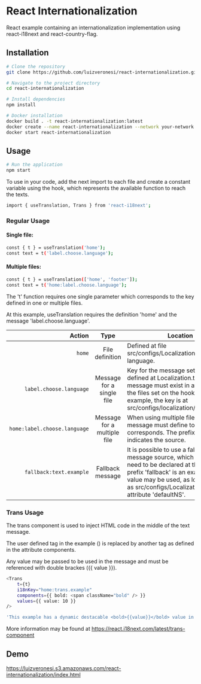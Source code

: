 # React Internationalization

React example containing an internationalization implementation using react-i18next and react-country-flag.

## Installation

```bash
# Clone the repository
git clone https://github.com/luizveronesi/react-internationalization.git

# Navigate to the project directory
cd react-internationalization

# Install dependencies
npm install
```

```bash
# Docker installation
docker build . -t react-internationalization:latest
docker create --name react-internationalization --network your-network --ip x.x.x.x --restart unless-stopped roboto-node:latest
docker start react-internationalization
```

## Usage

```bash
# Run the application
npm start
```

To use in your code, add the next import to each file and create a constant variable using the hook, which represents the available function to reach the texts.

```bash
import { useTranslation, Trans } from 'react-i18next';
```

### Regular Usage

#### Single file:

```bash
const { t } = useTranslation('home');
const text = t('label.choose.language');
```

#### Multiple files:

```bash
const { t } = useTranslation(['home', 'footer']);
const text = t('home:label.choose.language');
```

The 't' function requires one single parameter which corresponds to the key defined in one or multiple files.

At this example, useTranslation requires the definition 'home' and the message 'label.choose.language'.

|                       Action |            Type             | Location                                                                                                                                                                                                                                   |
| ---------------------------: | :-------------------------: | ------------------------------------------------------------------------------------------------------------------------------------------------------------------------------------------------------------------------------------------ |
|                       `home` |       File definition       | Defined at file src/configs/Localization.ts for each language.                                                                                                                                                                             |
|      `label.choose.language` |  Message for a single file  | Key for the message set at each file defined at Localization.ts. This message must exist in at least one of the files set on the hook. In this example, the key is at src/configs/localization/HomeTexts.ts                                |
| `home:label.choose.language` | Message for a multiple file | When using multiple files, the message must define to which file it corresponds. The prefix 'home:' indicates the source.                                                                                                                  |
|      `fallback:text.example` |      Fallback message       | It is possible to use a fallback message source, which does not need to be declared at the hook. The prefix 'fallback' is an example, any value may be used, as long as it is set as src/configs/Localization.ts at attribute 'defaultNS'. |

### Trans Usage

The trans component is used to inject HTML code in the middle of the text message.

The user defined tag in the example (<bold>) is replaced by another tag as defined in the attribute components.

Any value may be passed to be used in the message and must be referenced with double brackes ({{ value }}).

```bash
<Trans
    t={t}
    i18nKey="home:trans.example"
    components={{ bold: <span className="bold" /> }}
    values={{ value: 10 }}
/>
```

```bash
'This example has a dynamic destacable <bold>{{value}}</bold> value in the middle of the text.',
```

More information may be found at https://react.i18next.com/latest/trans-component

## Demo

https://luizveronesi.s3.amazonaws.com/react-internationalization/index.html
